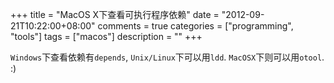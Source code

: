 +++
title = "MacOS X下查看可执行程序依赖"
date = "2012-09-21T10:22:00+08:00"
comments = true
categories = ["programming", "tools"]
tags = ["macos"]
description = ""
+++


`Windows`下查看依赖有`depends`, `Unix/Linux`下可以用`ldd`. `MacOSX`下则可以用`otool`. :)



<!--more-->